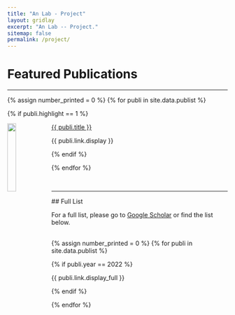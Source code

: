 ```yaml
---
title: "An Lab - Project"
layout: gridlay
excerpt: "An Lab -- Project."
sitemap: false
permalink: /project/
---
```


# Featured Publications

---

{% assign number_printed = 0 %}
{% for publi in site.data.publist %}

{% if publi.highlight == 1 %}

<div class="row">

<div class="col-sm-12">
 	<img src="{{ site.url }}{{ site.baseurl }}/images/pubpic/{{ publi.image }}" class="img-responsive" width="20%" style="float: left" />
  <p><a class="pub1" href="{{ publi.link.url }}">{{ publi.title }}</a></p>
  <!-- <p><a class="pub2"> {{ publi.authors }} </a></p> -->
  <a class="pub2"> {{ publi.link.display }} </a>
</div>

</div>

{% endif %}

{% endfor %}



<p> &nbsp; </p>

---

<div>
## Full List

For a full list, please go to <a class="regtext" href="https://scholar.google.com/citations?user=eTLI6dsAAAAJ&hl=en">Google Scholar</a> or find the list below.
<br><br>

{% assign number_printed = 0 %}
{% for publi in site.data.publist %}

{% if publi.year == 2022 %}

<div class="row">


<div class="col-sm-11">
  <a class="pub4"> {{ publi.link.display_full }} </a>
</div>


</div>

{% endif %}

{% endfor %}

</div>

